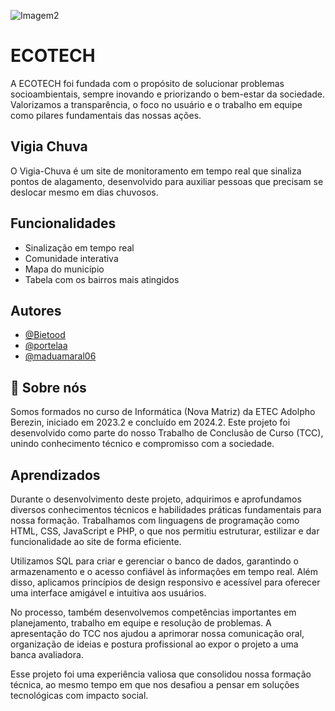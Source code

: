 


![Imagem2](https://github.com/user-attachments/assets/526c43fd-4b7e-4716-ab64-67e0e697ac49)


# ECOTECH

A ECOTECH foi fundada com o propósito de solucionar problemas socioambientais, sempre inovando e priorizando o bem-estar da sociedade. Valorizamos a transparência, o foco no usuário e o trabalho em equipe como pilares fundamentais das nossas ações.
## Vigia Chuva

O Vigia-Chuva é um site de monitoramento em tempo real que sinaliza pontos de alagamento, desenvolvido para auxiliar pessoas que precisam se deslocar mesmo em dias chuvosos.


## Funcionalidades

- Sinalização em tempo real
- Comunidade interativa
- Mapa do município
- Tabela com os bairros mais atingidos


## Autores

- [@Bietood](https://www.github.com/Bietood)
- [@portelaa](https://www.github.com/portelaa)
- [@maduamaral06](https://www.github.com/maduamaral06)
## 🚀 Sobre nós
Somos formados no curso de Informática (Nova Matriz) da ETEC Adolpho Berezin, iniciado em 2023.2 e concluído em 2024.2. Este projeto foi desenvolvido como parte do nosso Trabalho de Conclusão de Curso (TCC), unindo conhecimento técnico e compromisso com a sociedade.


## Aprendizados

Durante o desenvolvimento deste projeto, adquirimos e aprofundamos diversos conhecimentos técnicos e habilidades práticas fundamentais para nossa formação. Trabalhamos com linguagens de programação como HTML, CSS, JavaScript e PHP, o que nos permitiu estruturar, estilizar e dar funcionalidade ao site de forma eficiente.

Utilizamos SQL para criar e gerenciar o banco de dados, garantindo o armazenamento e o acesso confiável às informações em tempo real. Além disso, aplicamos princípios de design responsivo e acessível para oferecer uma interface amigável e intuitiva aos usuários.

No processo, também desenvolvemos competências importantes em planejamento, trabalho em equipe e resolução de problemas. A apresentação do TCC nos ajudou a aprimorar nossa comunicação oral, organização de ideias e postura profissional ao expor o projeto a uma banca avaliadora.

Esse projeto foi uma experiência valiosa que consolidou nossa formação técnica, ao mesmo tempo em que nos desafiou a pensar em soluções tecnológicas com impacto social.

